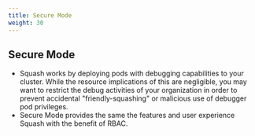 ```yaml
---
title: Secure Mode
weight: 30
---
```


## Secure Mode

- Squash works by deploying pods with debugging capabilities to your cluster. While the resource implications of this are negligible, you may want to restrict the debug activities of your organization in order to prevent accidental "friendly-squashing" or malicious use of debugger pod privileges.
- Secure Mode provides the same the features and user experience Squash with the benefit of RBAC.
